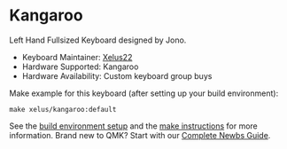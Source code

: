 # Kangaroo

Left Hand Fullsized Keyboard designed by Jono.

* Keyboard Maintainer: [Xelus22](https://github.com/Xelus22)
* Hardware Supported: Kangaroo
* Hardware Availability: Custom keyboard group buys

Make example for this keyboard (after setting up your build environment):

    make xelus/kangaroo:default

See the [build environment setup](https://docs.qmk.fm/#/getting_started_build_tools) and the [make instructions](https://docs.qmk.fm/#/getting_started_make_guide) for more information. Brand new to QMK? Start with our [Complete Newbs Guide](https://docs.qmk.fm/#/newbs).
